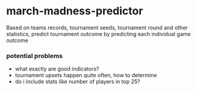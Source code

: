 # march-madness-predictor
Based on teams records, tournament seeds, tournament round and other statistics, predict tournament outcome by predicting each individual game outcome

### potential problems

- what exactly are good indicators?
- tournament upsets happen quite often, how to determine
- do i include stats like number of players in top 25?
